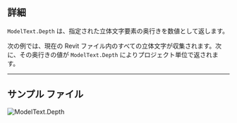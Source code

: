 ## 詳細
`ModelText.Depth` は、指定された立体文字要素の奥行きを数値として返します。

次の例では、現在の Revit ファイル内のすべての立体文字が収集されます。次に、その奥行きの値が `ModelText.Depth` によりプロジェクト単位で返されます。
___
## サンプル ファイル

![ModelText.Depth](./Revit.Elements.ModelText.Depth_img.jpg)
